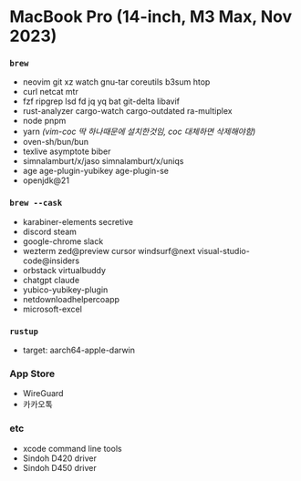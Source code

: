 MacBook Pro (14-inch, M3 Max, Nov 2023)
========

### `brew`
- neovim git xz watch gnu-tar coreutils b3sum htop
- curl netcat mtr
- fzf ripgrep lsd fd jq yq bat git-delta libavif
- rust-analyzer cargo-watch cargo-outdated ra-multiplex
- node pnpm
- yarn *(vim-coc 딱 하나때문에 설치한것임, coc 대체하면 삭제해야함)*
- oven-sh/bun/bun
- texlive asymptote biber
- simnalamburt/x/jaso simnalamburt/x/uniqs
- age age-plugin-yubikey age-plugin-se
- openjdk@21

### `brew --cask`
- karabiner-elements secretive
- discord steam
- google-chrome slack
- wezterm zed@preview cursor windsurf@next visual-studio-code@insiders
- orbstack virtualbuddy
- chatgpt claude
- yubico-yubikey-plugin
- netdownloadhelpercoapp
- microsoft-excel

### `rustup`
- target: aarch64-apple-darwin

### App Store
- WireGuard
- 카카오톡

### etc
- xcode command line tools
- Sindoh D420 driver
- Sindoh D450 driver
